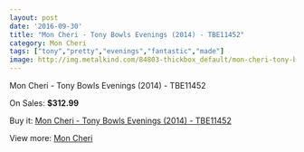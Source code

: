 ```yaml
---
layout: post
date: '2016-09-30'
title: "Mon Cheri - Tony Bowls Evenings (2014) - TBE11452"
category: Mon Cheri
tags: ["tony","pretty","evenings","fantastic","made"]
image: http://img.metalkind.com/84803-thickbox_default/mon-cheri-tony-bowls-evenings-2014-tbe11452.jpg
---
```

Mon Cheri - Tony Bowls Evenings (2014) - TBE11452

On Sales: **$312.99**
<a href="https://www.metalkind.com/en/mon-cheri/20293-mon-cheri-tony-bowls-evenings-2014-tbe11452.html"><amp-img layout="responsive" width="600" height="600" src="//img.metalkind.com/84803-thickbox_default/mon-cheri-tony-bowls-evenings-2014-tbe11452.jpg" alt="Mon Cheri - Tony Bowls Evenings (2014) - TBE11452 0" /></a>
<a href="https://www.metalkind.com/en/mon-cheri/20293-mon-cheri-tony-bowls-evenings-2014-tbe11452.html"><amp-img layout="responsive" width="600" height="600" src="//img.metalkind.com/84805-thickbox_default/mon-cheri-tony-bowls-evenings-2014-tbe11452.jpg" alt="Mon Cheri - Tony Bowls Evenings (2014) - TBE11452 1" /></a>

Buy it: [Mon Cheri - Tony Bowls Evenings (2014) - TBE11452](https://www.metalkind.com/en/mon-cheri/20293-mon-cheri-tony-bowls-evenings-2014-tbe11452.html "Mon Cheri - Tony Bowls Evenings (2014) - TBE11452")

View more: [Mon Cheri](https://www.metalkind.com/en/90-mon-cheri "Mon Cheri")